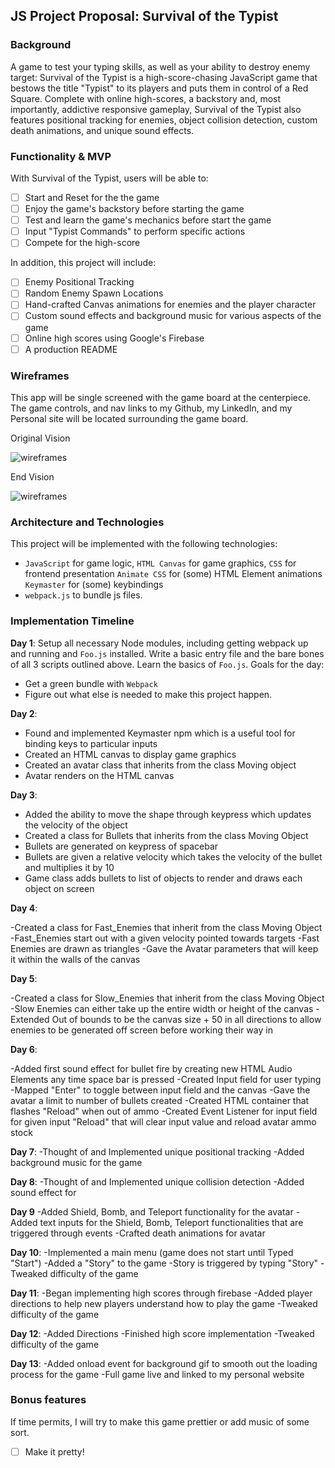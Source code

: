 ## JS Project Proposal: Survival of the Typist

### Background

A game to test your typing skills, as well as your ability to destroy enemy target: Survival of the Typist is a high-score-chasing JavaScript game that bestows the title "Typist" to its players and puts them in control of a Red Square. Complete with online high-scores, a backstory and, most importantly, addictive responsive gameplay, Survival of the Typist also features positional tracking for enemies, object collision detection, custom death animations, and unique sound effects.

### Functionality &amp; MVP  

With Survival of the Typist, users will be able to:

- [ ] Start and Reset for the the game
- [ ] Enjoy the game's backstory before starting the game
- [ ] Test and learn the game's mechanics before start the game
- [ ] Input "Typist Commands" to perform specific actions
- [ ] Compete for the high-score

In addition, this project will include:

- [ ] Enemy Positional Tracking
- [ ] Random Enemy Spawn Locations
- [ ] Hand-crafted Canvas animations for enemies and the player character
- [ ] Custom sound effects and background music for various aspects of the game
- [ ] Online high scores using Google's Firebase
- [ ] A production README

### Wireframes

This app will be single screened with the game board at the centerpiece. The game controls, and nav links to my Github, my LinkedIn, and my Personal site will be located surrounding the game board.

Original Vision

![wireframes](https://i.imgur.com/UrKPUnO.png)

End Vision

![wireframes](https://i.imgur.com/0TnOYiO.png)

### Architecture and Technologies

This project will be implemented with the following technologies:

- `JavaScript` for game logic,
  `HTML Canvas` for game graphics,
  `CSS` for frontend presentation
  `Animate CSS` for (some) HTML Element animations
  `Keymaster` for (some) keybindings
- `webpack.js` to bundle js files.


### Implementation Timeline

**Day 1**: Setup all necessary Node modules, including getting webpack up and running and `Foo.js` installed. Write a basic entry file and the bare bones of all 3 scripts outlined above.  Learn the basics of `Foo.js`.  Goals for the day:

- Get a green bundle with `Webpack`
- Figure out what else is needed to make this project happen.

**Day 2**:

- Found and implemented Keymaster npm which is a useful tool for binding keys to particular inputs
- Created an HTML canvas to display game graphics
- Created an avatar class that inherits from the class Moving object
- Avatar renders on the HTML canvas

**Day 3**:

- Added the ability to move the shape through keypress which updates the velocity of the object
- Created a class for Bullets that inherits from the class Moving Object
- Bullets are generated on keypress of spacebar
- Bullets are given a relative velocity which takes the velocity of the bullet and multiplies it by 10
- Game class adds bullets to list of objects to render and draws each object on screen

**Day 4**:

-Created a class for Fast_Enemies that inherit from the class Moving Object
-Fast_Enemies start out with a given velocity pointed towards targets
-Fast Enemies are drawn as triangles
-Gave the Avatar parameters that will keep it within the walls of the canvas

**Day 5**:

-Created a class for Slow_Enemies that inherit from the class Moving Object
-Slow Enemies can either take up the entire width or height of the canvas
-Extended Out of bounds to be the canvas size + 50 in all directions to allow enemies to be generated off screen before working their way in

**Day 6**:

-Added first sound effect for bullet fire by creating new HTML Audio Elements any time space bar is pressed
-Created Input field for user typing
-Mapped "Enter" to toggle between input field and the canvas
-Gave the avatar a limit to number of bullets created
-Created HTML container that flashes "Reload" when out of ammo
-Created Event Listener for input field for given input "Reload" that will clear input value and reload avatar ammo stock

**Day 7**:
-Thought of and Implemented unique positional tracking
-Added background music for the game

**Day 8**:
-Thought of and Implemented unique collision detection
-Added sound effect for

**Day 9**
-Added Shield, Bomb, and Teleport functionality for the avatar
-Added text inputs for the Shield, Bomb, Teleport functionalities that are triggered through events
-Crafted death animations for avatar

**Day 10**:
-Implemented a main menu (game does not start until Typed "Start")
-Added a "Story" to the game
-Story is triggered by typing "Story"
-Tweaked difficulty of the game

**Day 11**:
-Began implementing high scores through firebase
-Added player directions to help new players understand how to play the game
-Tweaked difficulty of the game

**Day 12**:
-Added Directions
-Finished high score implementation
-Tweaked difficulty of the game


**Day 13**:
-Added onload event for background gif to smooth out the loading process for the game
-Full game live and linked to my personal website

### Bonus features

If time permits, I will try to make this game prettier or add music of some sort.

- [ ] Make it pretty!
</pre></body>
